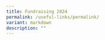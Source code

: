```yaml
---
title: Fundraising 2024
permalink: /useful-links/permalink/
variant: markdown
description: ""
---
```

